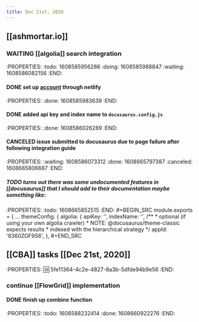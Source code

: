```yaml
---
title: Dec 21st, 2020
---
```


## [[ashmortar.io]]
### WAITING [[algolia]] search integration
:PROPERTIES:
:todo: 1608585956286
:doing: 1608585988847
:waiting: 1608586082156
:END:
#### DONE set up [account](https://www.algolia.com/apps/8360ZGF9S6/dashboard) through netlify
:PROPERTIES:
:done: 1608585983639
:END:
#### DONE added api key and index name to `docusaurus.config.js`
:PROPERTIES:
:done: 1608586026289
:END:
#### CANCELED issue submitted to docusaurus due to page failure after following integration guide
:PROPERTIES:
:waiting: 1608586073312
:done: 1608665797387
:canceled: 1608665806687
:END:
##### TODO turns out there was some undocumented features in [[docusaurus]] that I should add to their documentation maybe something like:
:PROPERTIES:
:todo: 1608665852515
:END:
#+BEGIN_SRC
module.exports = {
  ...
  themeConfig: {
    algolia: {
      apiKey: '<your api key>',
      indexName: '<your index name>',
      /**
       * optional (if using your own algolia crawler)
       * NOTE: @docusaurus/theme-classic expects results
       * indexed with the hierarchical strategy
       */
      appId: '8360ZGF9S6',
    },
#+END_SRC
## [[CBA]] tasks [[Dec 21st, 2020]] 
:PROPERTIES:
:id: 5fe11364-4c2e-4827-8a3b-5dfde94b9e56
:END:
### continue [[FlowGrid]] implementation
#### DONE finish up combine function
:PROPERTIES:
:todo: 1608588232414
:done: 1608660922276
:END:

